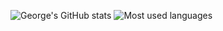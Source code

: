 ![George's GitHub stats](https://github-readme-stats.vercel.app/api?username=george-chou&show_icons=true&theme=radical)
![Most used languages](https://github-readme-stats.vercel.app/api/top-langs/?username=george-chou&layout=compact&hide_border=true&langs_count=10&theme=radical)
